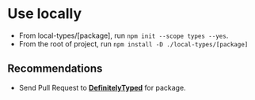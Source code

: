 # Use locally

- From local-types/[package], run `npm init --scope types --yes`.
- From the root of project, run `npm install -D ./local-types/[package]`

## Recommendations

- Send Pull Request to **[DefinitelyTyped](https://github.com/DefinitelyTyped/DefinitelyTyped)** for package.